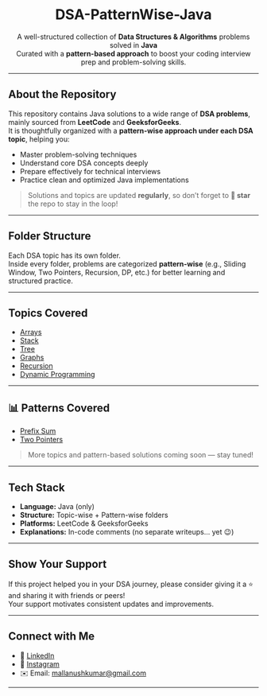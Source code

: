 <h1 align="center"> DSA-PatternWise-Java</h1>

<p align="center">
  A well-structured collection of <strong>Data Structures & Algorithms</strong> problems solved in <strong>Java</strong> <br/>
  Curated with a <strong>pattern-based approach</strong> to boost your coding interview prep and problem-solving skills.
</p>

---

## About the Repository

This repository contains Java solutions to a wide range of **DSA problems**, mainly sourced from **LeetCode** and **GeeksforGeeks**.  
It is thoughtfully organized with a **pattern-wise approach under each DSA topic**, helping you:

- Master problem-solving techniques
- Understand core DSA concepts deeply
- Prepare effectively for technical interviews
- Practice clean and optimized Java implementations

> Solutions and topics are updated **regularly**, so don’t forget to **🌟 star** the repo to stay in the loop!

---

## Folder Structure

Each DSA topic has its own folder.  
Inside every folder, problems are categorized **pattern-wise** (e.g., Sliding Window, Two Pointers, Recursion, DP, etc.) for better learning and structured practice.

---

## Topics Covered

- [Arrays](Topic_Wise_DSA/Arrays)  
- [Stack](Topic_Wise_DSA/Stack)  
- [Tree](Topic_Wise_DSA/Tree)  
- [Graphs](Topic_Wise_DSA/Graph)  
- [Recursion](Topic_Wise_DSA/Recursion)  
- [Dynamic Programming](Topic_Wise_DSA/Dynamic_Programming)  

---

## 📊 Patterns Covered

- [Prefix Sum](Pattern_Wise_DSA/01_Prefix_Sum)  
- [Two Pointers](Pattern_Wise_DSA/02_Two_Pointers)  

> More topics and pattern-based solutions coming soon — stay tuned!

---

## Tech Stack

- **Language:** Java (only)  
- **Structure:** Topic-wise + Pattern-wise folders  
- **Platforms:** LeetCode & GeeksforGeeks  
- **Explanations:** In-code comments (no separate writeups... yet 😉)

---

## Show Your Support

If this project helped you in your DSA journey, please consider giving it a ⭐ and sharing it with friends or peers!  
Your support motivates consistent updates and improvements.

---

## Connect with Me

- 💼 [LinkedIn](https://www.linkedin.com/in/anush-kumar-mall)  
- 📸 [Instagram](https://www.instagram.com/anush.kumar.mall?igsh=NWc5a3VwbHN3bzZ0)  
- ✉️ Email: mallanushkumar@gmail.com

---
